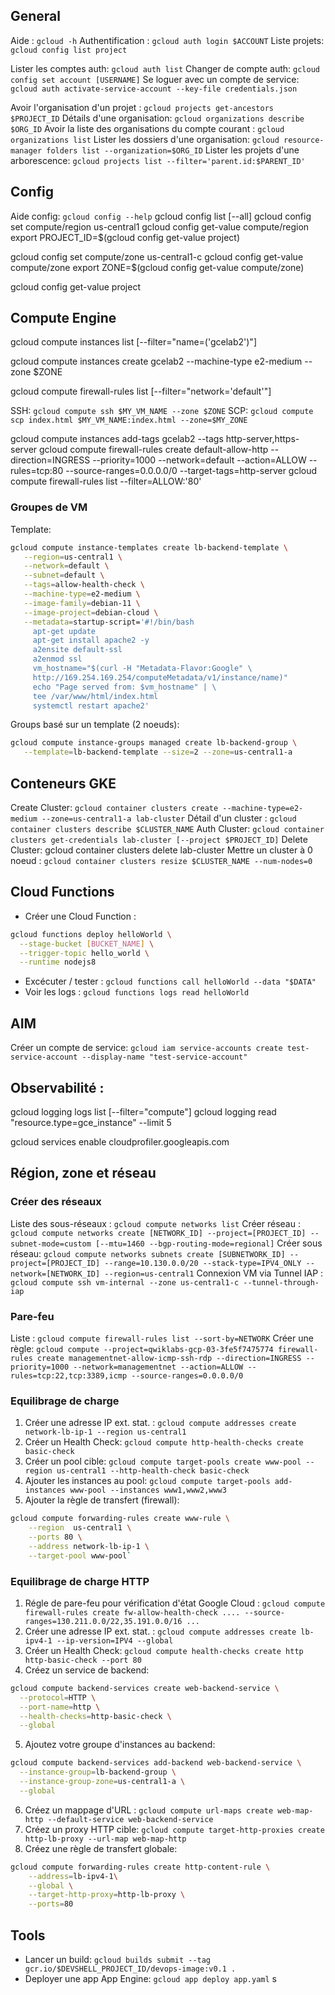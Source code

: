 

## General
Aide : `gcloud -h`
Authentification : `gcloud auth login $ACCOUNT`
Liste projets: `gcloud config list project`

Lister les comptes auth: `gcloud auth list`
Changer de compte auth: `gcloud config set account [USERNAME]`
Se loguer avec un compte de service: `gcloud auth activate-service-account --key-file credentials.json`

Avoir l'organisation d'un projet : `gcloud projects get-ancestors $PROJECT_ID`
Détails d'une organisation: `gcloud organizations describe $ORG_ID`
Avoir la liste des organisations du compte courant : `gcloud organizations list`
Lister les dossiers d'une organisation: `gcloud resource-manager folders list --organization=$ORG_ID`
Lister les projets d'une arborescence: `gcloud projects list --filter='parent.id:$PARENT_ID'`

## Config 

Aide config: `gcloud config --help`
gcloud config list [--all]
gcloud config set compute/region us-central1
gcloud config get-value compute/region
export PROJECT_ID=$(gcloud config get-value project)

gcloud config set compute/zone us-central1-c
gcloud config get-value compute/zone
export ZONE=$(gcloud config get-value compute/zone)

gcloud config get-value project

## Compute Engine
gcloud compute instances list [--filter="name=('gcelab2')"]

gcloud compute instances create gcelab2 --machine-type e2-medium --zone $ZONE

gcloud compute firewall-rules list [--filter="network='default'"]

SSH: `gcloud compute ssh $MY_VM_NAME --zone $ZONE`
SCP: `gcloud compute scp index.html $MY_VM_NAME:index.html --zone=$MY_ZONE`

gcloud compute instances add-tags gcelab2 --tags http-server,https-server
gcloud compute firewall-rules create default-allow-http --direction=INGRESS --priority=1000 --network=default --action=ALLOW --rules=tcp:80 --source-ranges=0.0.0.0/0 --target-tags=http-server
gcloud compute firewall-rules list --filter=ALLOW:'80'

### Groupes de VM
Template:
```sh
gcloud compute instance-templates create lb-backend-template \
   --region=us-central1 \
   --network=default \
   --subnet=default \
   --tags=allow-health-check \
   --machine-type=e2-medium \
   --image-family=debian-11 \
   --image-project=debian-cloud \
   --metadata=startup-script='#!/bin/bash
     apt-get update
     apt-get install apache2 -y
     a2ensite default-ssl
     a2enmod ssl
     vm_hostname="$(curl -H "Metadata-Flavor:Google" \
     http://169.254.169.254/computeMetadata/v1/instance/name)"
     echo "Page served from: $vm_hostname" | \
     tee /var/www/html/index.html
     systemctl restart apache2'
```

Groups basé sur un template (2 noeuds):
```sh
gcloud compute instance-groups managed create lb-backend-group \
   --template=lb-backend-template --size=2 --zone=us-central1-a 
```

## Conteneurs GKE
Create Cluster: `gcloud container clusters create --machine-type=e2-medium --zone=us-central1-a lab-cluster`
Détail d'un cluster : `gcloud container clusters describe $CLUSTER_NAME`
Auth Cluster: `gcloud container clusters get-credentials lab-cluster [--project $PROJECT_ID]`
Delete Cluster: gcloud container clusters delete lab-cluster
Mettre un cluster à 0 noeud : `gcloud container clusters resize $CLUSTER_NAME --num-nodes=0`

## Cloud Functions
* Créer une Cloud Function : 
```sh
gcloud functions deploy helloWorld \
  --stage-bucket [BUCKET_NAME] \
  --trigger-topic hello_world \
  --runtime nodejs8
```
* Excécuter / tester : `gcloud functions call helloWorld --data "$DATA"`
* Voir les logs : `gcloud functions logs read helloWorld`

## AIM
Créer un compte de service: `gcloud iam service-accounts create test-service-account --display-name "test-service-account"`

## Observabilité :

gcloud logging logs list [--filter="compute"]
gcloud logging read "resource.type=gce_instance" --limit 5

gcloud services enable cloudprofiler.googleapis.com

## Région, zone et réseau

### Créer des réseaux
Liste des sous-réseaux : `gcloud compute networks list`
Créer réseau : `gcloud compute networks create [NETWORK_ID] --project=[PROJECT_ID] --subnet-mode=custom [--mtu=1460 --bgp-routing-mode=regional]`
Créer sous réseau: `gcloud compute networks subnets create [SUBNETWORK_ID] --project=[PROJECT_ID] --range=10.130.0.0/20 --stack-type=IPV4_ONLY --network=[NETWORK_ID] --region=us-central1`
Connexion VM via Tunnel IAP : `gcloud compute ssh vm-internal --zone us-central1-c --tunnel-through-iap`

### Pare-feu
Liste : `gcloud compute firewall-rules list --sort-by=NETWORK`
Créer une règle: `gcloud compute --project=qwiklabs-gcp-03-3fe5f7475774 firewall-rules create managementnet-allow-icmp-ssh-rdp --direction=INGRESS --priority=1000 --network=managementnet --action=ALLOW --rules=tcp:22,tcp:3389,icmp --source-ranges=0.0.0.0/0`

### Equilibrage de charge
1. Créer une adresse IP ext. stat. : `gcloud compute addresses create network-lb-ip-1 --region us-central1`
2. Créer un Health Check: `gcloud compute http-health-checks create basic-check`
3. Créer un pool cible: `gcloud compute target-pools create www-pool --region us-central1 --http-health-check basic-check`
4. Ajouter les instances au pool: `gcloud compute target-pools add-instances www-pool --instances www1,www2,www3`
5. Ajouter la règle de transfert (firewall): 
```sh
gcloud compute forwarding-rules create www-rule \
    --region  us-central1 \
    --ports 80 \
    --address network-lb-ip-1 \
    --target-pool www-pool`
```

### Equilibrage de charge HTTP
1. Régle de pare-feu pour vérification d'état Google Cloud : `gcloud compute firewall-rules create fw-allow-health-check .... --source-ranges=130.211.0.0/22,35.191.0.0/16 ... `
2. Créer une adresse IP ext. stat. : `gcloud compute addresses create lb-ipv4-1 --ip-version=IPV4 --global`
3. Créer un Health Check: `gcloud compute health-checks create http http-basic-check --port 80`
4. Créez un service de backend: 
```sh
gcloud compute backend-services create web-backend-service \
  --protocol=HTTP \
  --port-name=http \
  --health-checks=http-basic-check \
  --global
```
5. Ajoutez votre groupe d'instances au backend: 
```sh
gcloud compute backend-services add-backend web-backend-service \
  --instance-group=lb-backend-group \
  --instance-group-zone=us-central1-a \
  --global
```
6. Créez un mappage d'URL : `gcloud compute url-maps create web-map-http --default-service web-backend-service`
7. Créez un proxy HTTP cible: `gcloud compute target-http-proxies create http-lb-proxy --url-map web-map-http`
8. Créez une règle de transfert globale:
```sh
gcloud compute forwarding-rules create http-content-rule \
    --address=lb-ipv4-1\
    --global \
    --target-http-proxy=http-lb-proxy \
    --ports=80
```

## Tools
- Lancer un build: `gcloud builds submit --tag gcr.io/$DEVSHELL_PROJECT_ID/devops-image:v0.1 .`
- Deployer une app App Engine: `gcloud app deploy app.yaml`
s
